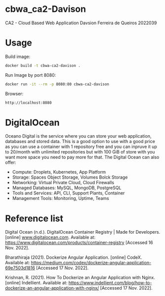 # cbwa_ca2-Davison
CA2 - Cloud Based Web Application
Davsion Ferreira de Queiros 
2022039

# Usage
Build image:

```sh
docker build -t cbwa-ca2-davison .
```

Run Image by port 8080:

```sh
docker run -it --rm -p 8080:80 cbwa-ca2-davison
```

Browser:
```sh
http://localhost:8080
```

# DigitalOcean

Oceano Digital is the service where you can store your web application, databases and stored data. This is a good option to use with a good price as you can use a container with 1 repository free and you can inpruve it up to 20/month with unlimited repositories but with 100 GiB of store with you want more space you need to pay more for that.
The Digital Ocean can also offer:
- Compute: Droplets, Kubernetes, App Platform
- Storage: Spaces Object Storage, Volumes Bolck Storage
- Networking: Virtual Private Cloud, Cloud Firewalls
- Managed Databases: MySQL, MongoDB, PostgreSQL
- Tools and Services: API, CLI, Support Plants, Container
- Management Tools: Monitoring, Uptime, Teams

# Reference list

Digital Ocean (n.d.). DigitalOcean Container Registry | Made for Developers. [online] www.digitalocean.com. Available at: https://www.digitalocean.com/products/container-registry [Accessed 16 Nov. 2022].

Bharathiraja (2021). Dockerize Angular Application. [online] CodeX. Available at: https://medium.com/codex/dockerize-angular-application-69e7503d1816 [Accessed 17 Nov. 2022].

Krishnan, R. (2021). How To Dockerize an Angular Application with Nginx. [online] Indellient. Available at: https://www.indellient.com/blog/how-to-dockerize-an-angular-application-with-nginx/ [Accessed 17 Nov. 2022].
